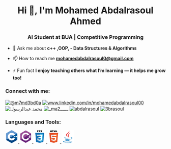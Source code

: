 <h1 align="center">Hi 👋, I'm Mohamed Abdalrasoul Ahmed</h1>
<h3 align="center">AI Student at BUA | Competitive Programming</h3>

- 💬 Ask me about **c++ ,OOP, - Data Structures & Algorithms**

- 📫 How to reach me **mohamedabdalrasoul0@gmail.com**

- ⚡ Fun fact **I enjoy teaching others what I’m learning — it helps me grow too!**

<h3 align="left">Connect with me:</h3>
<p align="left">
<a href="https://twitter.com/@m7md3bd0a" target="blank"><img align="center" src="https://raw.githubusercontent.com/rahuldkjain/github-profile-readme-generator/master/src/images/icons/Social/twitter.svg" alt="@m7md3bd0a" height="30" width="40" /></a>
<a href="https://linkedin.com/in/www.linkedin.com/in/mohamedabdalrasoul00" target="blank"><img align="center" src="https://raw.githubusercontent.com/rahuldkjain/github-profile-readme-generator/master/src/images/icons/Social/linked-in-alt.svg" alt="www.linkedin.com/in/mohamedabdalrasoul00" height="30" width="40" /></a>
<a href="https://fb.com/محمد عبدالرسول" target="blank"><img align="center" src="https://raw.githubusercontent.com/rahuldkjain/github-profile-readme-generator/master/src/images/icons/Social/facebook.svg" alt="محمد عبدالرسول" height="30" width="40" /></a>
<a href="https://instagram.com/_ma2____" target="blank"><img align="center" src="https://raw.githubusercontent.com/rahuldkjain/github-profile-readme-generator/master/src/images/icons/Social/instagram.svg" alt="_ma2____" height="30" width="40" /></a>
<a href="https://codeforces.com/profile/abdalrasoul" target="blank"><img align="center" src="https://raw.githubusercontent.com/rahuldkjain/github-profile-readme-generator/master/src/images/icons/Social/codeforces.svg" alt="abdalrasoul" height="30" width="40" /></a>
<a href="https://www.leetcode.com/3brasoul" target="blank"><img align="center" src="https://raw.githubusercontent.com/rahuldkjain/github-profile-readme-generator/master/src/images/icons/Social/leet-code.svg" alt="3brasoul" height="30" width="40" /></a>
</p>

<h3 align="left">Languages and Tools:</h3>
<p align="left"> <a href="https://www.w3schools.com/cpp/" target="_blank" rel="noreferrer"> <img src="https://raw.githubusercontent.com/devicons/devicon/master/icons/cplusplus/cplusplus-original.svg" alt="cplusplus" width="40" height="40"/> </a> <a href="https://www.w3schools.com/cs/" target="_blank" rel="noreferrer"> <img src="https://raw.githubusercontent.com/devicons/devicon/master/icons/csharp/csharp-original.svg" alt="csharp" width="40" height="40"/> </a> <a href="https://www.w3schools.com/css/" target="_blank" rel="noreferrer"> <img src="https://raw.githubusercontent.com/devicons/devicon/master/icons/css3/css3-original-wordmark.svg" alt="css3" width="40" height="40"/> </a> <a href="https://www.w3.org/html/" target="_blank" rel="noreferrer"> <img src="https://raw.githubusercontent.com/devicons/devicon/master/icons/html5/html5-original-wordmark.svg" alt="html5" width="40" height="40"/> </a> <a href="https://www.java.com" target="_blank" rel="noreferrer"> <img src="https://raw.githubusercontent.com/devicons/devicon/master/icons/java/java-original.svg" alt="java" width="40" height="40"/> </a> </p>
